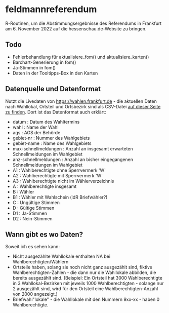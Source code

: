 # feldmannreferendum

R-Routinen, um die Abstimmungsergebnisse des Referendums in Frankfurt am 6. November 2022 auf die hessenschau.de-Website zu bringen. 

## Todo
- Fehlerbehandlung für aktualisiere_fom() und aktualisiere_karten()
- Barchart-Generierung in fom()
- Ja-Stimmen in fom()
- Daten in der Tooltipps-Box in den Karten

## Datenquelle und Datenformat

Nutzt die Livedaten von https://wahlen.frankfurt.de - die aktuellen Daten nach Wahllokal, Ortsteil und Ortsbezirk sind als CSV-Datei [auf dieser Seite zu finden](https://votemanager-ffm.ekom21cdn.de/2022-11-06/06412000/praesentation/opendata.html). Dort ist das Datenformat auch erklärt: 
 -  datum : Datum des Wahltermins
 -  wahl : Name der Wahl
 -  ags : AGS der Behörde
 -  gebiet-nr : Nummer des Wahlgebiets
 -  gebiet-name : Name des Wahlgebiets
 -  max-schnellmeldungen : Anzahl an insgesamt erwarteten Schnellmeldungen im Wahlgebiet
 -  anz-schnellmeldungen : Anzahl an bisher eingegangenen Schnellmeldungen im Wahlgebiet
 -  A1 : Wahlberechtigte ohne Sperrvermerk 'W'
 -  A2 : Wahlberechtigte mit Sperrvermerk 'W'
 -  A3 : Wahlberechtigte nicht im Wählerverzeichnis
 -  A : Wahlberechtigte insgesamt
 -  B : Wähler
 -  B1 : Wähler mit Wahlschein (idR Briefwähler?)
 -  C : Ungültige Stimmen
 -  D : Gültige Stimmen
 -  D1 : Ja-Stimmen
 -  D2 : Nein-Stimmen
 
 ## Wann gibt es wo Daten?
 
 Soweit ich es sehen kann: 
 - Nicht ausgezählte Wahllokale enthalten NA bei Wahlberechtigten/Wählern
 - Ortsteile haben, solang sie noch nicht ganz ausgezählt sind, fiktive Wahlberechtigten-Zahlen - die dann nur die Wahllokale abbilden, die bereits ausgezählt sind. (Beispiel: Ein Ortsteil hat 3000 Wahlberechtigte in 3 Wahllokal-Bezirken mit jeweils 1000 Wahlberechtigten - solange nur 2 ausgezählt sind, wird für den Ortsteil eine Wahlberechtigten-Anzahl von 2000 angezeigt.)
 - Briefwahl"lokale" - die Wahllokale mit den Nummern 9xx-xx - haben 0 Wahlberechtigte.  
